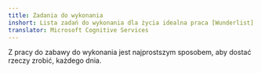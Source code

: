 ```yaml
---
title: Zadania do wykonania
inshort: Lista zadań do wykonania dla życia idealna praca [Wunderlist]
translator: Microsoft Cognitive Services
---
```


Z pracy do zabawy do wykonania jest najprostszym sposobem, aby dostać rzeczy zrobić, każdego dnia.



